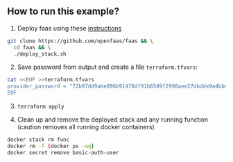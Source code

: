 ## How to run this example?

1. Deploy faas using these [instructions](https://docs.openfaas.com/deployment/docker-swarm/) 

```bash
git clone https://github.com/openfaas/faas && \
  cd faas && \
  ./deploy_stack.sh
```

2. Save password from output and create a file `terraform.tfvars`:

```bash
cat <<EOF >>terraform.tfvars
provider_password = "72b97dd9abe096b91478df91b6549f2998aee27dbdde9a4bbec4182801d6c398"
EOF 
```
3. `terraform apply`

4. Clean up and remove the deployed stack and any running function (caution removes all running docker containers)
```bash
docker stack rm func
docker rm -f (docker ps -aq) 
docker secret remove basic-auth-user
```
